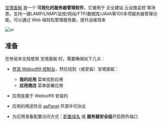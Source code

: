 [宝塔面板](https://www.aapanel.com/) 是一个 **可视化的服务器管理软件**，它被用于 企业建站 云设施监控  等场景。支持一键LAMP/LNMP/监控/网站/FTP/数据库/JAVA等100多项服务器管理功能。可以通过 Web 端轻松管理服务器，提升运维效率


![ui](http://libs.websoft9.com/Websoft9/DocsPicture/zh/btlinux/bt-linux_pc.png)


## 准备

在参阅本文档使用 宝塔面板 时，需要确保如下几点：

- [登录 Websoft9 控制台](./login-console)，然后找到（或安装）宝塔面板：
  - **我的应用** 菜单找到应用 
  - **应用商店** 菜单部署应用

- 应用是基于 Websoft9 安装的


- 应用的用途符合 [aaPanel](https://github.com/aaPanel/aaPanel/blob/master/license.txt) 开源许可协议


- 为应用准备配置访问方式：[配置域名](./domain-set) 或 **服务器安全组**开启网外端口